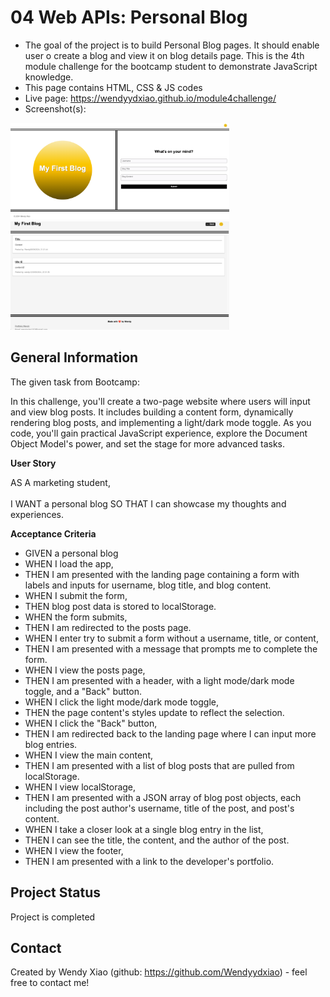 # 04 Web APIs: Personal Blog
- The goal of the project is to build Personal Blog pages. It should enable user o create a blog and view it on blog details page. This is the 4th module challenge for the bootcamp student to demonstrate JavaScript knowledge.
- This page contains HTML, CSS & JS codes
- Live page: https://wendyydxiao.github.io/module4challenge/
- Screenshot(s): 
<img src="/assets/images/form page.png" width="350" title="form screenshot">
<img src="/assets/images/blog page.png" width="350" title="blog screenshot">




## General Information
The given task from Bootcamp: 

In this challenge, you'll create a two-page website where users will input and view blog posts. It includes building a content form, dynamically rendering blog posts, and implementing a light/dark mode toggle. As you code, you'll gain practical JavaScript experience, explore the Document Object Model's power, and set the stage for more advanced tasks.

**User Story**

AS A marketing student, <br><br>
I WANT a personal blog
SO THAT I can showcase my thoughts and experiences.



**Acceptance Criteria**
- GIVEN a personal blog
- WHEN I load the app,
- THEN I am presented with the landing page containing a form with labels and inputs for username, blog title, and blog content.
- WHEN I submit the form,
- THEN blog post data is stored to localStorage.
- WHEN the form submits,
- THEN I am redirected to the posts page.
- WHEN I enter try to submit a form without a username, title, or content,
- THEN I am presented with a message that prompts me to complete the form.
- WHEN I view the posts page,
- THEN I am presented with a header, with a light mode/dark mode toggle, and a "Back" button.
- WHEN I click the light mode/dark mode toggle,
- THEN the page content's styles update to reflect the selection.
- WHEN I click the "Back" button,
- THEN I am redirected back to the landing page where I can input more blog entries.
- WHEN I view the main content,
- THEN I am presented with a list of blog posts that are pulled from localStorage.
- WHEN I view localStorage,
- THEN I am presented with a JSON array of blog post objects, each including the post author's username, title of the post, and post's content.
- WHEN I take a closer look at a single blog entry in the list,
- THEN I can see the title, the content, and the author of the post.
- WHEN I view the footer,
- THEN I am presented with a link to the developer's portfolio.


## Project Status
Project is completed


## Contact
Created by Wendy Xiao (github: https://github.com/Wendyydxiao) - feel free to contact me!

